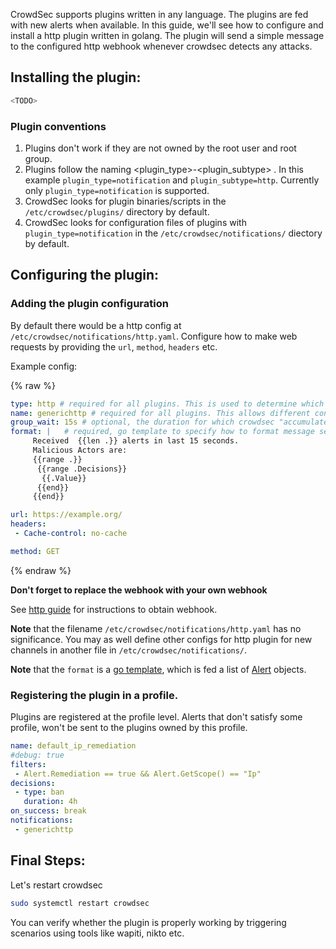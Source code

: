CrowdSec supports plugins written in any language. The plugins are fed with new alerts when available. In this guide, we'll see how to configure and install a http plugin written in golang. The plugin will send a simple message to the configured http webhook whenever crowdsec detects any attacks. 

## Installing the plugin:

```bash
<TODO>
```

### Plugin conventions

1. Plugins don't work if they are not owned by the root user and root group.
2. Plugins follow the naming <plugin_type>-<plugin_subtype> . In this example `plugin_type=notification` and  `plugin_subtype=http`. Currently only `plugin_type=notification` is supported. 
3. CrowdSec looks for plugin binaries/scripts in the `/etc/crowdsec/plugins/` directory by default. 
4. CrowdSec looks for configuration files of plugins with  `plugin_type=notification` in the  `/etc/crowdsec/notifications/` diectory by default. 

## Configuring the plugin: 

### Adding the plugin configuration 

By default there would be a http config at `/etc/crowdsec/notifications/http.yaml`. Configure  how to make web requests by providing the `url`, `method`, `headers` etc. 

Example config: 

{% raw %}
```yaml
type: http # required for all plugins. This is used to determine which binary/script  to feed this config.
name: generichttp # required for all plugins. This allows different configs for the same script/binary. Should be unique amongst other configs.   
group_wait: 15s # optional, the duration for which crowdsec "accumulates" the alerts before dispatching them to this plugin
format: |   # required, go template to specify how to format message sent to the plugin. 
     Received  {{len .}} alerts in last 15 seconds.
     Malicious Actors are: 
     {{range .}}
      {{range .Decisions}}
       {{.Value}}
      {{end}}
     {{end}}

url: https://example.org/
headers:
 - Cache-control: no-cache

method: GET

```
{% endraw %}

**Don't forget to replace the webhook with your own webhook**

See [http guide](https://http.com/intl/en-in/help/articles/115005265063-Incoming-webhooks-for-http) for instructions to obtain webhook.

**Note**  that the filename `/etc/crowdsec/notifications/http.yaml` has no significance. You may as well define other configs for http plugin for new channels in another file in  `/etc/crowdsec/notifications/`.

**Note** that the `format` is a [go template](https://pkg.go.dev/text/template), which is fed a list of [Alert](https://pkg.go.dev/github.com/crowdsecurity/crowdsec@v1.1.1/pkg/models#Alert) objects.

### Registering the plugin in a profile.

Plugins are registered at the profile level. Alerts that don't satisfy some profile, won't be sent to the plugins owned by this profile.

```yaml
name: default_ip_remediation
#debug: true
filters:
 - Alert.Remediation == true && Alert.GetScope() == "Ip"
decisions:
 - type: ban
   duration: 4h
on_success: break
notifications:
 - generichttp
```

## Final Steps:

Let's restart crowdsec

```bash
sudo systemctl restart crowdsec
```

You can verify whether the plugin is properly working by triggering scenarios using tools like wapiti, nikto etc. 